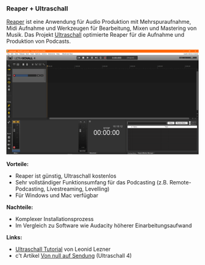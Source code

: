 ### Reaper + Ultraschall

[Reaper](https://www.reaper.fm) ist eine Anwendung für Audio Produktion mit Mehrspuraufnahme, Midi Aufnahme und Werkzeugen für Bearbeitung, Mixen und Mastering von Musik. Das Projekt [Ultraschall](https://ultraschall.fm) optimierte Reaper für die Aufnahme und Produktion von Podcasts.

![Screenshot Reaper + Ultraschall](./images/screenshot-reaper-ultraschall.png)

**Vorteile:**

* Reaper ist günstig, Ultraschall kostenlos
* Sehr vollständiger Funktionsumfang für das Podcasting (z.B. Remote-Podcasting, Livestreaming, Levelling)
* Für Windows und Mac verfügbar

**Nachteile:**

* Komplexer Installationsprozess
* Im Vergleich zu Software wie Audacity höherer Einarbeitungsaufwand

**Links:**

* [Ultraschall Tutorial](https://docs.leonidlezner.de/ultraschall-tutorial) von Leonid Lezner
* c't Artikel [Von null auf Sendung](https://www.heise.de/select/ct/2020/14/2014915163287581935) (Ultraschall 4)

